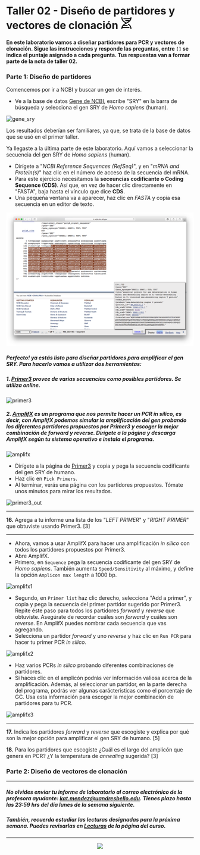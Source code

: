 # Taller 02 - Diseño de partidores y vectores de clonación ![](https://github.com/BIOQ380/Taller/blob/master/images/dna.png?raw=true)

#### En este laboratorio vamos a diseñar partidores para PCR y vectores de clonación. Sigue las instrucciones y responde las preguntas, entre `[]` se indica el puntaje asignado a cada pregunta. Tus respuestas van a formar parte de la nota de taller 02.

### Parte 1: Diseño de partidores

Comencemos por ir a NCBI y buscar un gen de interés.

- Ve a la base de datos [Gene de NCBI](http://www.ncbi.nlm.nih.gov/gene), escribe "SRY" en la barra de búsqueda y selecciona el gen SRY de _Homo sapiens_ (human).

![gene_sry](https://github.com/bioinf-biotec/labs_bioinf/blob/master/images/sry_gene.png?raw=true)

Los resultados deberían ser familiares, ya que, se trata de la base de datos que se usó en el primer taller.

Ya llegaste a la última parte de este laboratorio. Aquí vamos a seleccionar la secuencia del gen SRY de _Homo sapiens_ (human).

- Dirígete a "_NCBI Reference Sequences (RefSeq)_", y en "_mRNA and Protein(s)_" haz clic en el número de acceso de la secuencia del mRNA.
- Para este ejercicio necesitamos la **seceuncias codificante o Coding Sequence (CDS)**. Así que, en vez de hacer clic directamente en "FASTA", baja hasta el vínculo que dice **CDS**.
- Una pequeña ventana va a aparecer, haz clic en *FASTA* y copia esa secuencia en un editor de texto.

![sry_cds_fasta](https://github.com/BIOQ380/Taller/blob/master/images/sry_cds_fasta.png?raw=true)

##### Perfecto! ya estás listo para diseñar partidores para amplificar el gen SRY. Para hacerlo vamos a utilizar dos herramientas:

##### 1. [Primer3](http://primer3.ut.ee) provee de varias secuencias como posibles partidores. Se utiliza online.

![primer3](https://github.com/bioinf-biotec/labs_bioinf/blob/master/images/primer3.png?raw=true)

##### 2. [AmplifX](http://jim.nord.univ-mrs.fr/recherche/equipe-t-brue/jullien-nicolas/programmation/amplifx/?lang=en) es un programa que nos permite hacer un PCR _in silico_, es decir, con AmplifX podemos simular la amplificación del gen probando los diferentes partidores propuestos por Primer3 y escoger la mejor combinación de _forward_ y _reverse_. Dirígete a la página y descarga AmplifX según tu sistema operativo e instala el programa.

![amplifx](https://github.com/bioinf-biotec/labs_bioinf/blob/master/images/amplifx.png?raw=true)

- Dirígete a la página de [Primer3](http://primer3.ut.ee) y copia y pega la secuencia codificante del gen SRY de humano.
- Haz clic en `Pick Primers`.
- Al terminar, verás una página con los partidores propuestos. Tómate unos minutos para mirar los resultados.

![primer3_out](https://github.com/bioinf-biotec/labs_bioinf/blob/master/images/primer3_out.png?raw=true)

---

**16.** Agrega a tu informe una lista de los "_LEFT PRIMER_" y "_RIGHT PRIMER_" que obtuviste usando Primer3. [3]

---

- Ahora, vamos a usar AmplifX para hacer una amplificación _in silico_ con todos los partidores propuestos por Primer3.
- Abre AmplifX.
- Primero, en `Sequence` pega la secuencia codificante del gen SRY de _Homo sapiens_. También aumenta `Speed/Sensitivity` al máximo, y define la opción `Amplicon max length` a 1000 bp.

![amplifx1](https://github.com/bioinf-biotec/labs_bioinf/blob/master/images/amplifx1.png?raw=true)

- Segundo, en `Primer list` haz clic derecho, selecciona "Add a primer", y copia y pega la secuencia del primer partidor sugerido por Primer3. Repite éste paso para todos los partidores _forward_ y _reverse_ que obtuviste. Asegúrate de recordar cuáles son _forward_ y cuáles son _reverse_. En AmplifX puedes nombrar cada secuencia que vas agregando.
- Selecciona un partidor _forward_ y uno _reverse_ y haz clic en `Run PCR` para hacer tu primer PCR _in silico_.

![amplifx2](https://github.com/bioinf-biotec/labs_bioinf/blob/master/images/amplifx2.png?raw=true)

- Haz varios PCRs _in silico_ probando diferentes combinaciones de partidores.
- Si haces clic en el amplicón podrás ver información valiosa acerca de la amplificación. Además, al seleccionar un partidor, en la parte derecha del programa, podrás ver algunas carácteristicas como el porcentaje de GC. Usa esta información para escoger la mejor combinación de partidores para tu PCR.

![amplifx3](https://github.com/bioinf-biotec/labs_bioinf/blob/master/images/amplifx3.png?raw=true)

---

**17.** Indica los partidores _forward_ y _reverse_ que escogiste y explica por qué son la mejor opción para amplificar el gen SRY de humano. [5]

**18.** Para los partidores que escogiste ¿Cuál es el largo del amplicón que genera en PCR? ¿Y la temperatura de _annealing_ sugerida? [3]

### Parte 2: Diseño de vectores de clonación



---

##### No olvides enviar tu informe de laboratorio al correo electrónico de la profesora ayudante: kat.mendez@uandresbello.edu. Tienes plazo hasta las 23:59 hrs del día lunes de la semana siguiente.
##### También, recuerda estudiar las lecturas designadas para la próxima semana. Puedes revisarlas en [Lecturas](https://github.com/BIOQ380/Lecturas) de la página del curso.

---

<p align="center">
<img width="50%" src="https://github.com/bioinf-biotec/labs_bioinf/blob/master/images/unab_cbib_horizontal.png?raw=true">
</p>
